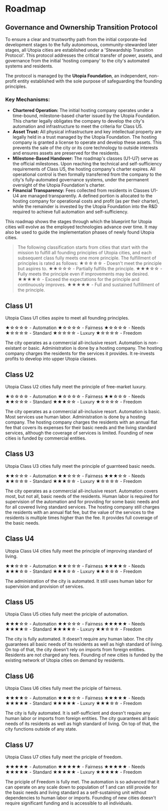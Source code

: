 # Roadmap

## Governance and Ownership Transition Protocol

To ensure a clear and trustworthy path from the initial corporate-led development stages to the fully autonomous, community-stewarded later stages, all Utopia cities are established under a 'Stewardship Transition Protocol'. This protocol addresses the critical transfer of power, assets, and governance from the initial 'hosting company' to the city's automated systems and residents.

The protocol is managed by the **Utopia Foundation**, an independent, non-profit entity established with the sole purpose of safeguarding the founding principles.

### Key Mechanisms:
*   **Chartered Operation:** The initial hosting company operates under a time-bound, milestone-based charter issued by the Utopia Foundation. This charter legally obligates the company to develop the city's automation and infrastructure to meet the criteria for Class U5.
*   **Asset Trust:** All physical infrastructure and key intellectual property are legally held in a trust managed by the Utopia Foundation. The hosting company is granted a license to operate and develop these assets. This prevents the sale of the city or its core technology to outside interests and ensures assets are preserved for the residents.
*   **Milestone-Based Handover:** The roadmap's classes (U1-U7) serve as the official milestones. Upon reaching the technical and self-sufficiency requirements of Class U5, the hosting company's charter expires. All operational control is then formally transferred from the company to the city's fully-automated governance systems, under the permanent oversight of the Utopia Foundation's charter.
*   **Financial Transparency:** Fees collected from residents in Classes U1-U4 are managed transparently. A defined portion is allocated to the hosting company for operational costs and profit (as per their charter), while the remainder is invested by the Utopia Foundation into the R&D required to achieve full automation and self-sufficiency.

This roadmap shows the stages through which the blueprint for Utopia cities will evolve as the employed technologies advance over time.
It may also be used to guide the implementation phases of newly found Utopia cities.

> The following classification starts from cities that start with the mission to fulfill all founding principles of Utopia cities, and each subsequent class fully meets one more principle.
The fulfillment of principles is rated as follows:
★☆☆☆☆ - Doesn't meet the principle but aspires to.
★★☆☆☆ - Partially fulfills the principle.
★★★☆☆ - Fully meets the principle even if improvements may be desired.
★★★★☆ - Exceed the expectations for the principle and continuously improves.
★★★★★ - Full and sustained fulfillment of the principle.

## Class U1

Utopia Class U1 cities aspire to meet all founding principles.

★☆☆☆☆ - Automation
★☆☆☆☆ - Fairness
★☆☆☆☆ - Needs
★☆☆☆☆ - Standard
★☆☆☆☆ - Luxury
★☆☆☆☆ - Freedom

The city operates as a commercial all-inclusive resort.
Automation is non-existant or basic. Administration is done by a hosting company.
The hosting company charges the residents for the services it provides. It re-invests profits to develop into upper Utopia classes.

## Class U2

Utopia Class U2 cities fully meet the principle of free-market luxury.

★☆☆☆☆ - Automation
★☆☆☆☆ - Fairness
★★☆☆☆ - Needs
★★☆☆☆ - Standard
★★★☆☆ - Luxury
★☆☆☆☆ - Freedom

The city operates as a commercial all-inclusive resort.
Automation is basic. Most services use human labor. Administration is done by a hosting company.
The hosting company charges the residents with an annual flat fee that covers its expenses for their basic needs and the living standard services, although the coverage of services is limited.
Founding of new cities is funded by commercial entities.

## Class U3

Utopia Class U3 cities fully meet the principle of guarnteed basic needs.

★★☆☆☆ - Automation
★★☆☆☆ - Fairness
★★★☆☆ - Needs
★★☆☆☆ - Standard
★★★☆☆ - Luxury
★☆☆☆☆ - Freedom

The city operates as a commercial all-inclusive resort.
Automation covers most, but not all, basic needs of the residents. Human labor is required for supervision of the automation and for providing for some basic needs and for all covered living standard services.
The hosting company still charges the residents with an annual flat fee, but the value of the services to the residents is multiple times higher than the fee. It provides full coverage of the basic needs.

## Class U4

Utopia Class U4 cities fully meet the principle of improving standard of living.

★★☆☆☆ - Automation
★★☆☆☆ - Fairness
★★★★☆ - Needs
★★★☆☆ - Standard
★★★☆☆ - Luxury
★★☆☆☆ - Freedom

The administration of the city is automated. It still uses human labor for supervision and provision of services.

## Class U5

Utopia Class U5 cities fully meet the priciple of automation.

★★★☆☆ - Automation
★★☆☆☆ - Fairness
★★★★★ - Needs
★★★★☆ - Standard
★★★★☆ - Luxury
★★☆☆☆ - Freedom

The city is fully automated. It doesn't require any human labor. The city guarantees all basic needs of its residents as well as high standard of living.
On top of that, the city doesn't rely on imports from foreign entities.
Residents are not charged any fees.
Founding of new cities is funded by the existing network of Utopia cities on demand by residents.

## Class U6

Utopia Class U6 cities fully meet the priciple of fairness.

★★★★☆ - Automation
★★★☆☆ - Fairness
★★★★★ - Needs
★★★★★ - Standard
★★★★★ - Luxury
★★★☆☆ - Freedom

The city is fully automated. It is self-sufficient and doesn't require any human labor or imports from foreign entities. The city guarantees all basic needs of its residents as well as high standard of living.
On top of that, the city functions outside of any state.

## Class U7

Utopia Class U7 cities fully meet the priciple of freedom.

★★★★★ - Automation
★★★★★ - Fairness
★★★★★ - Needs
★★★★★ - Standard
★★★★★ - Luxury
★★★★★ - Freedom

The priciple of Freedom is fully met.
The automation is so advanced that it can operate on any scale down to population of 1 and can still provide for the basic needs and living standard as a self-sustaining unit without dependencies to human labor or imports.
Founding of new cities doesn't require significant funding and is accessible to all individuals.
